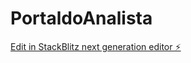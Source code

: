 # PortaldoAnalista

[Edit in StackBlitz next generation editor ⚡️](https://stackblitz.com/~/github.com/PortaldoAnalista/PortaldoAnalista)